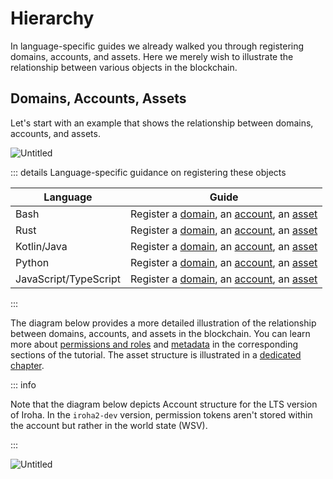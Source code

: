 # Hierarchy

In language-specific guides we already walked you through registering
domains, accounts, and assets. Here we merely wish to illustrate the
relationship between various objects in the blockchain.

## Domains, Accounts, Assets

Let's start with an example that shows the relationship between domains,
accounts, and assets.

![Untitled](/img/domains-example.png)

::: details Language-specific guidance on registering these objects

| Language              | Guide                                                                                                                                                                                      |
| --------------------- | ------------------------------------------------------------------------------------------------------------------------------------------------------------------------------------------ |
| Bash                  | Register a [domain](../bash.md#_3-registering-a-domain), an [account](../bash.md#_4-registering-an-account), an [asset](../bash.md#_5-registering-and-minting-assets)                      |
| Rust                  | Register a [domain](../rust.md#_3-registering-a-domain), an [account](../rust.md#_4-registering-an-account), an [asset](../rust.md#_5-registering-and-minting-assets)                      |
| Kotlin/Java           | Register a [domain](../kotlin-java.md#_3-registering-a-domain), an [account](../kotlin-java.md#_4-registering-an-account), an [asset](../kotlin-java.md#_5-registering-and-minting-assets) |
| Python                | Register a [domain](../python.md#_3-registering-a-domain), an [account](../python.md#_4-registering-an-account), an [asset](../python.md#_5-registering-and-minting-assets)                |
| JavaScript/TypeScript | Register a [domain](../javascript.md#_3-registering-a-domain), an [account](../javascript.md#_4-registering-an-account), an [asset](../javascript.md#_5-registering-and-minting-assets)    |

:::

The diagram below provides a more detailed illustration of the relationship
between domains, accounts, and assets in the blockchain. You can learn more
about [permissions and roles](../advanced/permissions.md) and
[metadata](metadata.md) in the corresponding sections of the tutorial. The
asset structure is illustrated in a [dedicated chapter](./assets.md).

::: info

Note that the diagram below depicts Account structure for the LTS version
of Iroha. In the `iroha2-dev` version, permission tokens aren't stored
within the account but rather in the world state (WSV).

<!-- https://github.com/hyperledger/iroha/pull/2658 -->

:::

![Untitled](/img/domain-account-asset-diagram.png)
